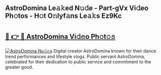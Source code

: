 ## AstroDomina Le𝚊𝚔ed N𝚞𝚍e - Part-gVx Vi𝚍eo Ph𝚘tos - H𝚘t O𝚗lyf𝚊ns Le𝚊𝚔s Ez9Kc

# <h2><a href="http://hf00cdb.feru.top/?c=AstroDomina">🔗 👉 🔴 AstroDomina Vi𝚍𝚎o Ph𝚘t𝚘𝚜</a></h2>

[![AstroDomina Nu𝚍𝚎s](https://i.imgur.com/0TWrTi3.gif)](http://hf00cdb.feru.top/?c=AstroDomina)
Digital creator AstroDomina known for their dance trend performances and lifestyle vlogs. Public servant AstroDomina, celebrated for their dedication to public service and commitment to the greater good. 
